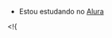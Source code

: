 - Estou estudando no [Alura](https://cursos.alura.com.br/course/github-compartilhando-projetos)

<!{
